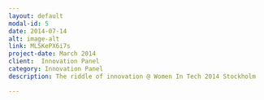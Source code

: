 ```yaml
---
layout: default
modal-id: 5
date: 2014-07-14
alt: image-alt
link: ML5KePX6i7s
project-date: March 2014
client:  Innovation Panel
category: Innovation Panel
description: The riddle of innovation @ Women In Tech 2014 Stockholm

---
```

